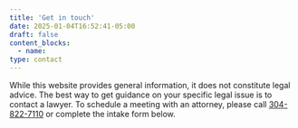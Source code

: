 ```yaml
---
title: 'Get in touch'
date: 2025-01-04T16:52:41-05:00
draft: false
content_blocks:
  - name: 
type: contact
---
```


While this website provides general information, it does not constitute legal advice. The best way to get guidance on your specific legal issue is to contact a lawyer. To schedule a meeting with an attorney, please call [304-822-7110](tel:3048227110) or complete the intake form below.
